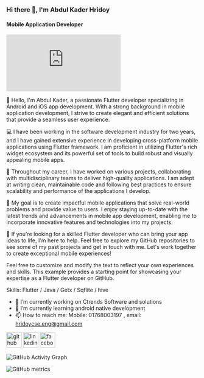 ### Hi there 👋, I'm Abdul Kader Hridoy
#### Mobile Application Developer
![Mobile Application Developer](https://m.facebook.com/story.php?story_fbid=pfbid02DQKN9zD8ZZbGEBerNHTmUYvPMwnpNE3uu2ufYRh9NDKBVW6eK18My7QUsSkxemvAl&id=100003485310021&mibextid=Nif5oz)

👋 Hello, I'm Abdul Kader, a passionate Flutter developer specializing in Android and iOS app development. With a strong background in mobile application development, I strive to create elegant and efficient solutions that provide a seamless user experience.

💻 I have been working in the software development industry for two years, and I have gained extensive experience in developing cross-platform mobile applications using Flutter framework. I am proficient in utilizing Flutter's rich widget ecosystem and its powerful set of tools to build robust and visually appealing mobile apps.

📱 Throughout my career, I have worked on various projects, collaborating with multidisciplinary teams to deliver high-quality applications. I am adept at writing clean, maintainable code and following best practices to ensure scalability and performance of the applications I develop.

🚀 My goal is to create impactful mobile applications that solve real-world problems and provide value to users. I enjoy staying up-to-date with the latest trends and advancements in mobile app development, enabling me to incorporate innovative features and technologies into my projects.

🎯 If you're looking for a skilled Flutter developer who can bring your app ideas to life, I'm here to help. Feel free to explore my GitHub repositories to see some of my past projects and get in touch with me. Let's work together to create exceptional mobile experiences!

Feel free to customize and modify the text to reflect your own experiences and skills. This example provides a starting point for showcasing your expertise as a Flutter developer on GitHub.

Skills: Flutter / Java / Getx / Sqflite / hive

- 🔭 I’m currently working on Ctrends Software and solutions 
- 🌱 I’m currently learning android native development 
- 📫 How to reach me: Mobile: 01768003197 , email: hridoycse.eng@gmail.com 


[<img src='https://cdn.jsdelivr.net/npm/simple-icons@3.0.1/icons/github.svg' alt='github' height='40'>](https://github.com/www.github.com/hridoycse197)  [<img src='https://cdn.jsdelivr.net/npm/simple-icons@3.0.1/icons/linkedin.svg' alt='linkedin' height='40'>](https://www.linkedin.com/in/www.linkedin.com/in/abdul-kader-707176186/)  [<img src='https://cdn.jsdelivr.net/npm/simple-icons@3.0.1/icons/facebook.svg' alt='facebook' height='40'>](https://www.facebook.com/www.facebook.com/mdabdulkader.hridoy)  

![GitHub Activity Graph](https://activity-graph.herokuapp.com/graph?username=www.github.com/hridoycse197)  

![GitHub metrics](https://metrics.lecoq.io/www.github.com/hridoycse197)  

